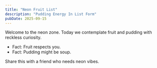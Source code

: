 ```yaml
---
title: "Neon Fruit List"
description: "Pudding Energy In List Form"
pubDate: 2025-09-15
---
```

Welcome to the neon zone. Today we contemplate fruit and pudding with reckless curiosity.

- Fact: Fruit respects you.
- Fact: Pudding might be soup.

Share this with a friend who needs neon vibes.
